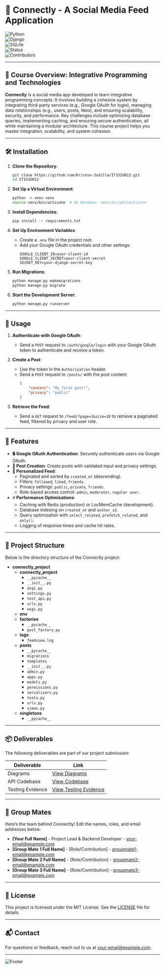 # 🚀 Connectly - A Social Media Feed Application

![Python](https://img.shields.io/badge/PYTHON-3.9+-323330?style=flat&logo=python&labelColor=323330&color=FFD43B)  
![Django](https://img.shields.io/badge/DJANGO-4.2+-323330?style=flat&logo=django&labelColor=323330&color=092E20)  
![SQLite](https://img.shields.io/badge/SQLITE-DATABASE-323330?style=flat&logo=sqlite&labelColor=323330&color=003B57)  
![Status](https://img.shields.io/badge/STATUS-IN%20PROGRESS-323330?style=flat&labelColor=323330&color=2ECC71)  
![Contributors](https://img.shields.io/badge/CONTRIBUTORS-4-323330?style=flat&labelColor=323330&color=F39C12)

---

## 📖 Course Overview: Integrative Programming and Technologies

**Connectly** is a social media app developed to learn integrative programming concepts. It involves building a cohesive system by integrating third-party services (e.g., Google OAuth for login), managing data relationships (e.g., users, posts, likes), and ensuring scalability, security, and performance. Key challenges include optimizing database queries, implementing caching, and ensuring secure authentication, all while maintaining a modular architecture. This course project helps you master integration, scalability, and system cohesion.

---

## 🛠️ Installation

1. **Clone the Repository**:
   ```bash
   git clone https://github.com/Kristov-Judilla/IT152GR12.git
   cd IT152GR12
   ```

2. **Set Up a Virtual Environment**:
   ```bash
   python -m venv venv
   source venv/bin/activate  # On Windows: venv\Scripts\activate
   ```

3. **Install Dependencies**:
   ```bash
   pip install -r requirements.txt
   ```

4. **Set Up Environment Variables**:
   - Create a `.env` file in the project root.
   - Add your Google OAuth credentials and other settings:
     ```env
     GOOGLE_CLIENT_ID=your-client-id
     GOOGLE_CLIENT_SECRET=your-client-secret
     SECRET_KEY=your-django-secret-key
     ```

5. **Run Migrations**:
   ```bash
   python manage.py makemigrations
   python manage.py migrate
   ```

6. **Start the Development Server**:
   ```bash
   python manage.py runserver
   ```

---

## 🚀 Usage

1. **Authenticate with Google OAuth**:
   - Send a `POST` request to `/auth/google/login` with your Google OAuth token to authenticate and receive a token.

2. **Create a Post**:
   - Use the token in the `Authorization` header.
   - Send a `POST` request to `/posts/` with the post content:
     ```json
     {
         "content": "My first post!",
         "privacy": "public"
     }
     ```

3. **Retrieve the Feed**:
   - Send a `GET` request to `/feed/?page=1&size=10` to retrieve a paginated feed, filtered by privacy and user role.

---

## 🌟 Features

- **🔒 Google OAuth Authentication**: Securely authenticate users via Google OAuth.
- **📝 Post Creation**: Create posts with validated input and privacy settings.
- **📜 Personalized Feed**:
  - Paginated and sorted by `created_at` (descending).
  - Filters: `followed`, `liked`, `friends`.
  - Privacy settings: `public`, `private`, `friends`.
  - Role-based access control: `admin`, `moderator`, `regular user`.
- **⚡ Performance Optimizations**:
  - Caching with Redis (production) or LocMemCache (development).
  - Database indexing on `created_at` and `author_id`.
  - Query optimization with `select_related`, `prefetch_related`, and `only()`.
  - Logging of response times and cache hit rates.

---

## 📂 Project Structure

Below is the directory structure of the Connectly project:

- **connectly_project**
  - **connectly_project**
    - `__pycache__`
    - `__init__.py`
    - `asgi.py`
    - `settings.py`
    - `test_api.py`
    - `urls.py`
    - `wsgi.py`
  - **env**
  - **factories**
    - `__pycache__`
    - `post_factory.py`
  - **logs**
    - `feedview.log`
  - **posts**
    - `__pycache__`
    - `migrations`
    - `templates`
    - `__init__.py`
    - `admin.py`
    - `apps.py`
    - `models.py`
    - `permissions.py`
    - `serializers.py`
    - `tests.py`
    - `urls.py`
    - `views.py`
  - **singletons**
    - `__pycache__`

---

## 📦 Deliverables

The following deliverables are part of our project submission:

<div align="center">

| Deliverable         | Link                                                                                   |
|---------------------|----------------------------------------------------------------------------------------|
| Diagrams            | [View Diagrams](https://drive.google.com/file/d/1ou3W_1oy3tug2yCmEkv_6WByFDyMcQ9u/view?usp=sharing) |
| API Codebase        | [View Codebase](https://github.com/Kristov-Judilla/IT152GR12/)                        |
| Testing Evidence    | [View Testing Evidence](https://drive.google.com/drive/folders/1N_B7AJz7VQ6k56fTKS2VJYDUVu4CmKCj?usp=sharing) |

</div>

---

## 👥 Group Mates

Here’s the team behind Connectly! Edit the names, roles, and email addresses below:

- **[Your Full Name]** - Project Lead & Backend Developer - [your-email@example.com](mailto:your-email@example.com)
- **[Group Mate 1 Full Name]** - [Role/Contribution] - [groupmate1-email@example.com](mailto:groupmate1-email@example.com)
- **[Group Mate 2 Full Name]** - [Role/Contribution] - [groupmate2-email@example.com](mailto:groupmate2-email@example.com)
- **[Group Mate 3 Full Name]** - [Role/Contribution] - [groupmate3-email@example.com](mailto:groupmate3-email@example.com)

---

## 📄 License

This project is licensed under the MIT License. See the [LICENSE](LICENSE) file for details.

---

## 📬 Contact

For questions or feedback, reach out to us at [your-email@example.com](mailto:your-email@example.com).

---

![Footer](https://img.shields.io/badge/Made%20with-❤️%20by%20Connectly%20Team-blue?style=for-the-badge)
